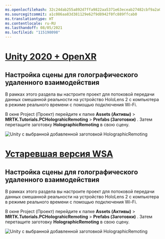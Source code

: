 ```yaml
---
ms.openlocfilehash: 32c24dab255a892d7ffa9822aa5371e63eceab27482cbf9a2a0c8c8066f841a9
ms.sourcegitcommit: a1c086aa83d381129e62f9d8942f0fc889ffcab0
ms.translationtype: HT
ms.contentlocale: ru-RU
ms.lasthandoff: 08/05/2021
ms.locfileid: "115198098"
---
```

# <a name="unity-2020--openxr"></a>[Unity 2020 + OpenXR](#tab/openxr)

## <a name="configuring-your-scene-for-holographic-remoting"></a>Настройка сцены для голографического удаленного взаимодействия

В рамках этого раздела вы настроите проект для потоковой передачи данных смешанной реальности на устройство HoloLens 2 с компьютера в режиме реального времени с помощью подключения Wi-Fi.

В окне Project (Проект) перейдите к папке **Assets (Активы)**  > **MRTK.Tutorials.PCHolograhicRemoting** > **Prefabs (Заготовки)** . Затем перетащите заготовку **HolographicRemoting** в свою сцену.

![Unity с выбранной добавленной заготовкой HolographicRemoting](../images/mrlearning-pc-holographic-remoting/Tutorial2-Section1-Step1-1-openxr.png)

# <a name="legacy-wsa"></a>[Устаревшая версия WSA](#tab/wsa)

## <a name="configuring-your-scene-for-holographic-remoting"></a>Настройка сцены для голографического удаленного взаимодействия

В рамках этого раздела вы настроите проект для потоковой передачи данных смешанной реальности на устройство HoloLens 2 с компьютера в режиме реального времени с помощью подключения Wi-Fi.

В окне Project (Проект) перейдите к папке **Assets (Активы)**  > **MRTK.Tutorials.PCHolograhicRemoting** > **Prefabs (Заготовки)** . Затем перетащите заготовку **HolographicRemoting** в свою сцену.

![Unity с выбранной добавленной заготовкой HolographicRemoting](../images/mrlearning-pc-holographic-remoting/Tutorial2-Section1-Step1-1.png)
